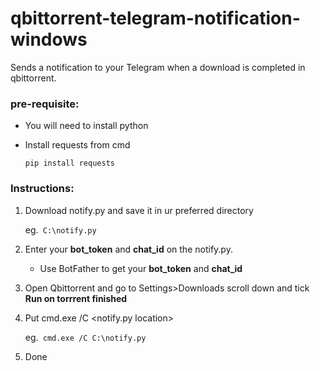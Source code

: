 # qbittorrent-telegram-notification-windows
Sends a notification to your Telegram when a download is completed in qbittorrent.

### pre-requisite:

* You will need to install python
* Install requests from cmd
  
  ```pip install requests```

### Instructions:
  
  1. Download notify.py and save it in ur preferred directory

     eg.``` C:\notify.py```
  3. Enter your **bot_token** and **chat_id** on the notify.py.
     - Use BotFather to get your **bot_token** and **chat_id**
  4. Open Qbittorrent and go to Settings>Downloads scroll down and tick **Run on torrrent finished**
  5. Put cmd.exe /C <notify.py location>

     eg.` cmd.exe /C C:\notify.py`
  7. Done
